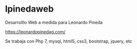 # lpinedaweb
Desarrolllo Web a medida para Leonardo Pineda 

https://leonardopinedag.com/

Se trabaja con Php 7, mysql, html5, css3, bootstrap, jquery, etc
